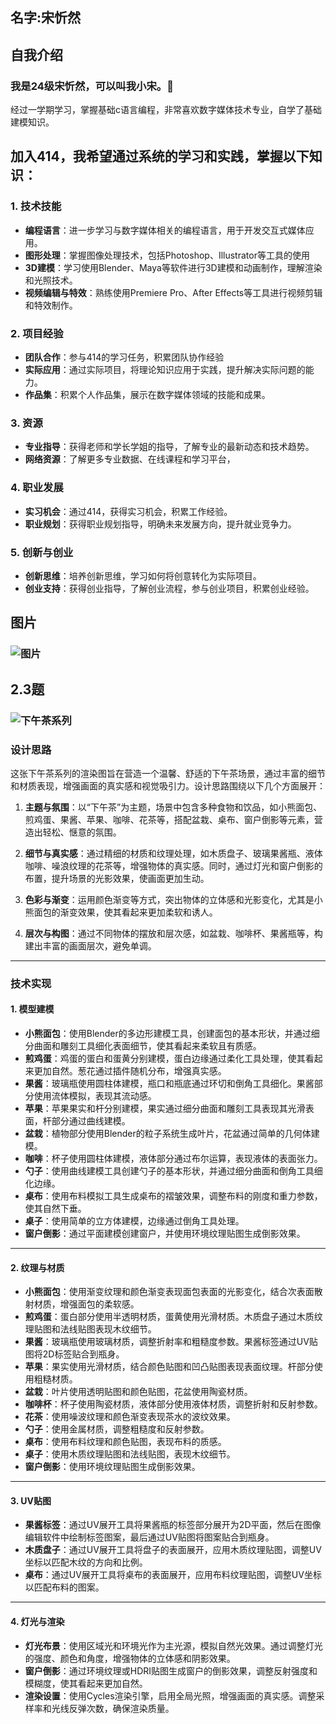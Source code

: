
## 名字:宋忻然
## 自我介绍
### 我是24级宋忻然，可以叫我小宋。🌟
经过一学期学习，掌握基础c语言编程，非常喜欢数字媒体技术专业，自学了基础建模知识。
## 加入414，我希望通过系统的学习和实践，掌握以下知识：
### 1. **技术技能**
   - **编程语言**：进一步学习与数字媒体相关的编程语言，用于开发交互式媒体应用。
   - **图形处理**：掌握图像处理技术，包括Photoshop、Illustrator等工具的使用
   - **3D建模**：学习使用Blender、Maya等软件进行3D建模和动画制作，理解渲染和光照技术。
   - **视频编辑与特效**：熟练使用Premiere Pro、After Effects等工具进行视频剪辑和特效制作。

### 2. **项目经验**
   - **团队合作**：参与414的学习任务，积累团队协作经验
   - **实际应用**：通过实际项目，将理论知识应用于实践，提升解决实际问题的能力。
   - **作品集**：积累个人作品集，展示在数字媒体领域的技能和成果。

### 3. **资源**
   - **专业指导**：获得老师和学长学姐的指导，了解专业的最新动态和技术趋势。
   - **网络资源**：了解更多专业数据、在线课程和学习平台，


### 4. **职业发展**
   - **实习机会**：通过414，获得实习机会，积累工作经验。
   - **职业规划**：获得职业规划指导，明确未来发展方向，提升就业竞争力。

### 5. **创新与创业**
   - **创新思维**：培养创新思维，学习如何将创意转化为实际项目。
   - **创业支持**：获得创业指导，了解创业流程，参与创业项目，积累创业经验。
## 图片
### ![图片](C:\Users\木斤斤\Desktop.jpg)

## 2.3题
### ![下午茶系列](C:\Users\木斤斤\Desktop.jpg)
### 设计思路

这张下午茶系列的渲染图旨在营造一个温馨、舒适的下午茶场景，通过丰富的细节和材质表现，增强画面的真实感和视觉吸引力。设计思路围绕以下几个方面展开：

1. **主题与氛围**：以“下午茶”为主题，场景中包含多种食物和饮品，如小熊面包、煎鸡蛋、果酱、苹果、咖啡、花茶等，搭配盆栽、桌布、窗户倒影等元素，营造出轻松、惬意的氛围。
   
2. **细节与真实感**：通过精细的材质和纹理处理，如木质盘子、玻璃果酱瓶、液体咖啡、噪浪纹理的花茶等，增强物体的真实感。同时，通过灯光和窗户倒影的布置，提升场景的光影效果，使画面更加生动。

3. **色彩与渐变**：运用颜色渐变等方式，突出物体的立体感和光影变化，尤其是小熊面包的渐变效果，使其看起来更加柔软和诱人。

4. **层次与构图**：通过不同物体的摆放和层次感，如盆栽、咖啡杯、果酱瓶等，构建出丰富的画面层次，避免单调。

---

### 技术实现

#### 1. **模型建模**
   - **小熊面包**：使用Blender的多边形建模工具，创建面包的基本形状，并通过细分曲面和雕刻工具细化表面细节，使其看起来柔软且有质感。
   - **煎鸡蛋**：鸡蛋的蛋白和蛋黄分别建模，蛋白边缘通过柔化工具处理，使其看起来更加自然。葱花通过插件随机分布，增强真实感。
   - **果酱**：玻璃瓶使用圆柱体建模，瓶口和瓶底通过环切和倒角工具细化。果酱部分使用流体模拟，表现其流动感。
   - **苹果**：苹果果实和杆分别建模，果实通过细分曲面和雕刻工具表现其光滑表面，杆部分通过曲线建模。
   - **盆栽**：植物部分使用Blender的粒子系统生成叶片，花盆通过简单的几何体建模。
   - **咖啡**：杯子使用圆柱体建模，液体部分通过布尔运算，表现液体的表面张力。
   - **勺子**：使用曲线建模工具创建勺子的基本形状，并通过细分曲面和倒角工具细化边缘。
   - **桌布**：使用布料模拟工具生成桌布的褶皱效果，调整布料的刚度和重力参数，使其自然下垂。
   - **桌子**：使用简单的立方体建模，边缘通过倒角工具处理。
   - **窗户倒影**：通过平面建模创建窗户，并使用环境纹理贴图生成倒影效果。

---

#### 2. **纹理与材质**
   - **小熊面包**：使用渐变纹理和颜色渐变表现面包表面的光影变化，结合次表面散射材质，增强面包的柔软感。
   - **煎鸡蛋**：蛋白部分使用半透明材质，蛋黄使用光滑材质。木质盘子通过木质纹理贴图和法线贴图表现木纹细节。
   - **果酱**：玻璃瓶使用玻璃材质，调整折射率和粗糙度参数。果酱标签通过UV贴图将2D标签贴合到瓶身。
   - **苹果**：果实使用光滑材质，结合颜色贴图和凹凸贴图表现表面纹理。杆部分使用粗糙材质。
   - **盆栽**：叶片使用透明贴图和颜色贴图，花盆使用陶瓷材质。
   - **咖啡杯**：杯子使用陶瓷材质，液体部分使用液体材质，调整折射和反射参数。
   - **花茶**：使用噪波纹理和颜色渐变表现茶水的波纹效果。
   - **勺子**：使用金属材质，调整粗糙度和反射参数。
   - **桌布**：使用布料纹理和颜色贴图，表现布料的质感。
   - **桌子**：使用木质纹理贴图和法线贴图，表现木纹细节。
   - **窗户倒影**：使用环境纹理贴图生成倒影效果。

---

#### 3. **UV贴图**
   - **果酱标签**：通过UV展开工具将果酱瓶的标签部分展开为2D平面，然后在图像编辑软件中绘制标签图案，最后通过UV贴图将图案贴合到瓶身。
   - **木质盘子**：通过UV展开工具将盘子的表面展开，应用木质纹理贴图，调整UV坐标以匹配木纹的方向和比例。
   - **桌布**：通过UV展开工具将桌布的表面展开，应用布料纹理贴图，调整UV坐标以匹配布料的图案。

---

#### 4. **灯光与渲染**
   - **灯光布景**：使用区域光和环境光作为主光源，模拟自然光效果。通过调整灯光的强度、颜色和角度，增强物体的立体感和阴影效果。
   - **窗户倒影**：通过环境纹理或HDRI贴图生成窗户的倒影效果，调整反射强度和模糊度，使其看起来更加自然。
   - **渲染设置**：使用Cycles渲染引擎，启用全局光照，增强画面的真实感。调整采样率和光线反弹次数，确保渲染质量。

